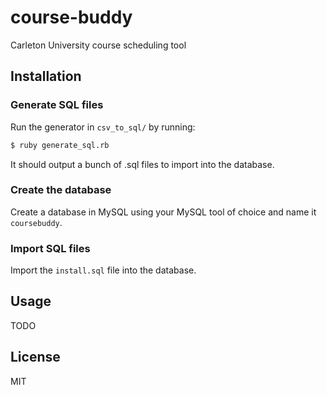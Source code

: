 # course-buddy

Carleton University course scheduling tool

## Installation

### Generate SQL files

Run the generator in `csv_to_sql/` by running:

``` sh
$ ruby generate_sql.rb
```

It should output a bunch of .sql files to import into the database.

### Create the database

Create a database in MySQL using your MySQL tool of choice and name it `coursebuddy`.

### Import SQL files

Import the `install.sql` file into the database.

## Usage

TODO

##

## License

MIT
